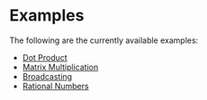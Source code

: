 # Examples

The following are the currently available examples:

- [Dot Product](./dot_product)
- [Matrix Multiplication](./matrix_multiplication)
- [Broadcasting](./broadcasting/)
- [Rational Numbers](./rational_numbers/)